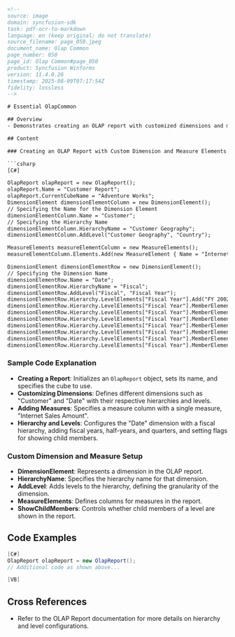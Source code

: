 ```html
<!-- 
source: image
domain: syncfusion-sdk
task: pdf-ocr-to-markdown
language: en (keep original; do not translate)
source_filename: page_050.jpeg
document_name: Olap Common
page_number: 050
page_id: Olap Common#page_050
product: Syncfusion Winforms
version: 11.4.0.26
timestamp: 2025-08-09T07:17:54Z
fidelity: lossless
-->

# Essential OlapCommon

## Overview
- Demonstrates creating an OLAP report with customized dimensions and measures.

## Content

### Creating an OLAP Report with Custom Dimension and Measure Elements

```csharp
[C#]

OlapReport olapReport = new OlapReport();
olapReport.Name = "Customer Report";
olapReport.CurrentCubeName = "Adventure Works";
DimensionElement dimensionElementColumn = new DimensionElement();
// Specifying the Name for the Dimension Element
dimensionElementColumn.Name = "Customer";
// Specifying the Hierarchy Name
dimensionElementColumn.HierarchyName = "Customer Geography";
dimensionElementColumn.AddLevel("Customer Geography", "Country");

MeasureElements measureElementColumn = new MeasureElements();
measureElementColumn.Elements.Add(new MeasureElement { Name = "Internet Sales Amount" });

DimensionElement dimensionElementRow = new DimensionElement();
// Specifying the Dimension Name
dimensionElementRow.Name = "Date";
dimensionElementRow.HierarchyName = "Fiscal";
dimensionElementRow.AddLevel("Fiscal", "Fiscal Year");
dimensionElementRow.Hierarchy.LevelElements["Fiscal Year"].Add("FY 2002");
dimensionElementRow.Hierarchy.LevelElements["Fiscal Year"].MemberElements[0].ShowChildMembers = true;
dimensionElementRow.Hierarchy.LevelElements["Fiscal Year"].MemberElements[0].Add("H1 FY 2002");
dimensionElementRow.Hierarchy.LevelElements["Fiscal Year"].MemberElements[0].ChildMemberElements[0].ShowChildMembers = true;
dimensionElementRow.Hierarchy.LevelElements["Fiscal Year"].MemberElements[0].ChildMemberElements[0].Add("Q1 FY 2002");
dimensionElementRow.Hierarchy.LevelElements["Fiscal Year"].MemberElements[0].ChildMemberElements[0].ChildMemberElements[0].ShowChildMembers = true;
dimensionElementRow.Hierarchy.LevelElements["Fiscal Year"].MemberElements[0].ChildMemberElements[0].ChildMemberElements[0].ChildMemberElements[0].ShowChildMembers = true;
dimensionElementRow.Hierarchy.LevelElements["Fiscal Year"].MemberElements[0].ChildMemberElements[0].ChildMemberElements[0].ChildMemberElements[0].Add("July 2001");
``` 

### Sample Code Explanation
- **Creating a Report**: Initializes an `OlapReport` object, sets its name, and specifies the cube to use.
- **Customizing Dimensions**: Defines different dimensions such as "Customer" and "Date" with their respective hierarchies and levels.
- **Adding Measures**: Specifies a measure column with a single measure, "Internet Sales Amount".
- **Hierarchy and Levels**: Configures the "Date" dimension with a fiscal hierarchy, adding fiscal years, half-years, and quarters, and setting flags for showing child members.

### Custom Dimension and Measure Setup
- **DimensionElement**: Represents a dimension in the OLAP report.
- **HierarchyName**: Specifies the hierarchy name for that dimension.
- **AddLevel**: Adds levels to the hierarchy, defining the granularity of the dimension.
- **MeasureElements**: Defines columns for measures in the report.
- **ShowChildMembers**: Controls whether child members of a level are shown in the report.

## Code Examples

```csharp
[C#]
OlapReport olapReport = new OlapReport();
// Additional code as shown above...

[VB]
```

## Cross References
- Refer to the OLAP Report documentation for more details on hierarchy and level configurations.

<!-- tags: [olapreport, dimensionelement, measureelements, fiscalhierarchy, customergeography] keywords: [olap report, dimension, measure, hierarchy, level] -->
```